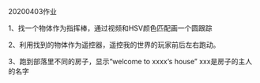 20200403作业

1、找一个物体作为指挥棒，通过视频和HSV颜色匹配画一个圆跟踪

2、利用找到的物体作为遥控器，遥控我的世界的玩家前后左右跑动。

3、跑到部落里不同的房子，显示“welcome to xxxx‘s house” xxx是房子的主人的名字

